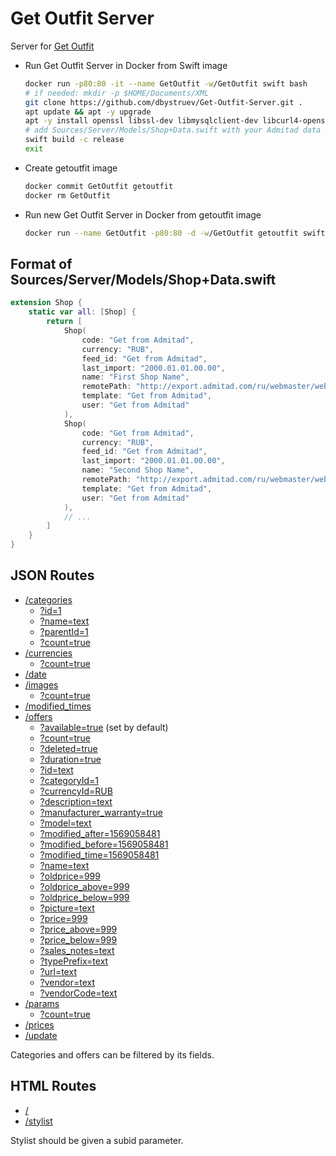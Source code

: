 # Get Outfit Server

Server for [Get Outfit](https://getoutfit.ru)

* Run Get Outfit Server in Docker from Swift image
  ```bash
  docker run -p80:80 -it --name GetOutfit -w/GetOutfit swift bash
  # if needed: mkdir -p $HOME/Documents/XML
  git clone https://github.com/dbystruev/Get-Outfit-Server.git .
  apt update && apt -y upgrade
  apt -y install openssl libssl-dev libmysqlclient-dev libcurl4-openssl-dev
  # add Sources/Server/Models/Shop+Data.swift with your Admitad data (see below)
  swift build -c release
  exit
  ```
  
* Create getoutfit image
  ```bash
  docker commit GetOutfit getoutfit
  docker rm GetOutfit
  ```
  
* Run new Get Outfit Server in Docker from getoutfit image
  ```bash
  docker run --name GetOutfit -p80:80 -d -w/GetOutfit getoutfit swift run -c release
  ```

## Format of Sources/Server/Models/Shop+Data.swift
```swift
extension Shop {
    static var all: [Shop] {
        return [
            Shop(
                code: "Get from Admitad",
                currency: "RUB",
                feed_id: "Get from Admitad",
                last_import: "2000.01.01.00.00",
                name: "First Shop Name",
                remotePath: "http://export.admitad.com/ru/webmaster/websites/838792/products/export_adv_products/",
                template: "Get from Admitad",
                user: "Get from Admitad"
            ),
            Shop(
                code: "Get from Admitad",
                currency: "RUB",
                feed_id: "Get from Admitad",
                last_import: "2000.01.01.00.00",
                name: "Second Shop Name",
                remotePath: "http://export.admitad.com/ru/webmaster/websites/838792/products/export_adv_products/",
                template: "Get from Admitad",
                user: "Get from Admitad"
            ),
            // ...
        ]
    }
}
```

## JSON Routes
- [/categories](http://server.getoutfit.ru/categories)
  - [?id=1](http://server.getoutfit.ru/categories?id=1)
  - [?name=text](http://server.getoutfit.ru/categories?name=text)
  - [?parentId=1](http://server.getoutfit.ru/categories?parentId=1)
  - [?count=true](http://server.getoutfit.ru/categories?count=true)
- [/currencies](http://server.getoutfit.ru/currencies)
  - [?count=true](http://server.getoutfit.ru/currencies?count=true)
- [/date](http://server.getoutfit.ru/date)
- [/images](http://server.getoutfit.ru/images)
  - [?count=true](http://server.getoutfit.ru/images?count=true)
- [/modified_times](http://server.getoutfit.ru/modified_times)
- [/offers](http://server.getoutfit.ru/offers)
  - [?available=true](http://server.getoutfit.ru/offers?available=true) (set by default)
  - [?count=true](http://server.getoutfit.ru/offers?count=true)
  - [?deleted=true](http://server.getoutfit.ru/offers?deleted=true)
  - [?duration=true](http://server.getoutfit.ru/offers?duration=true)
  - [?id=text](http://server.getoutfit.ru/offers?id=text)
  - [?categoryId=1](http://server.getoutfit.ru/offers?categoryId=1)
  - [?currencyId=RUB](http://server.getoutfit.ru/offers?currencyId=RUB)
  - [?description=text](http://server.getoutfit.ru/offers?description=text)
  - [?manufacturer_warranty=true](http://server.getoutfit.ru/offers?manufacturer_warranty=true)
  - [?model=text](http://server.getoutfit.ru/offers?model=text)
  - [?modified_after=1569058481](http://server.getoutfit.ru/offers?modified_after=1569058481)
  - [?modified_before=1569058481](http://server.getoutfit.ru/offers?modified_before=1569058481)
  - [?modified_time=1569058481](http://server.getoutfit.ru/offers?modified_time=1569058481)
  - [?name=text](http://server.getoutfit.ru/offers?name=text)
  - [?oldprice=999](http://server.getoutfit.ru/offers?oldprice=999)
  - [?oldprice_above=999](http://server.getoutfit.ru/offers?oldprice_above=999)
  - [?oldprice_below=999](http://server.getoutfit.ru/offers?oldprice_below=999)
  - [?picture=text](http://server.getoutfit.ru/offers?picture=text)
  - [?price=999](http://server.getoutfit.ru/offers?price=999)
  - [?price_above=999](http://server.getoutfit.ru/offers?price_above=999)
  - [?price_below=999](http://server.getoutfit.ru/offers?price_below=999)
  - [?sales_notes=text](http://server.getoutfit.ru/offers?sales_notes=text)
  - [?typePrefix=text](http://server.getoutfit.ru/offers?typePrefix=text)
  - [?url=text](http://server.getoutfit.ru/offers?url=text)
  - [?vendor=text](http://server.getoutfit.ru/offers?vendor=text)
  - [?vendorCode=text](http://server.getoutfit.ru/offers?vendorCode=text)
- [/params](http://server.getoutfit.ru/params)
  - [?count=true](http://server.getoutfit.ru/params?count=true)
- [/prices](http://server.getoutfit.ru/prices)
- [/update](http://server.getoutfit.ru/update)

Categories and offers can be filtered by its fields.

## HTML Routes
- [/](http://server.getoutfit.ru)
- [/stylist](http://server.getoutfit.ru/stylist?subid=app)

Stylist should be given a subid parameter.
